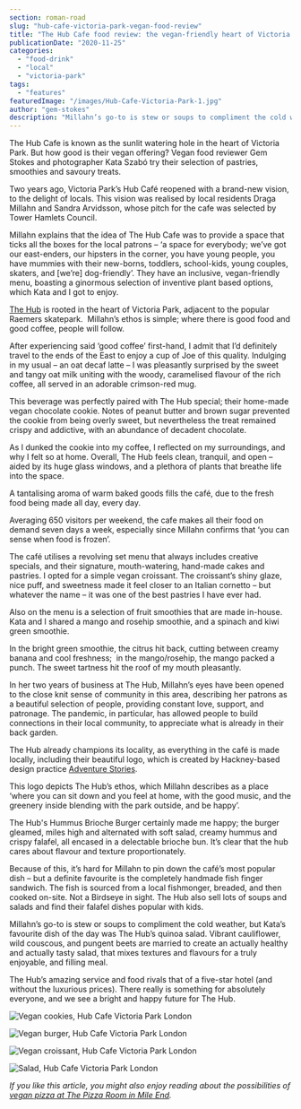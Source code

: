 ```yaml
---
section: roman-road
slug: "hub-cafe-victoria-park-vegan-food-review"
title: "The Hub Cafe food review: the vegan-friendly heart of Victoria Park"
publicationDate: "2020-11-25"
categories: 
  - "food-drink"
  - "local"
  - "victoria-park"
tags: 
  - "features"
featuredImage: "/images/Hub-Cafe-Victoria-Park-1.jpg"
author: "gem-stokes"
description: "Millahn’s go-to is stew or soups to compliment the cold weather, but Kata’s favourite dish of the day was The Hub’s quinoa salad. Vibrant cauliflower, wild couscous, and pungent beets are married to create an actually healthy and actually tasty salad, that mixes textures and flavours for a truly enjoyable, and filling meal."
---
```


The Hub Cafe is known as the sunlit watering hole in the heart of Victoria Park. But how good is their vegan offering? Vegan food reviewer Gem Stokes and photographer Kata Szabó try their selection of pastries, smoothies and savoury treats.

Two years ago, Victoria Park’s Hub Café reopened with a brand-new vision, to the delight of locals. This vision was realised by local residents Draga Millahn and Sandra Arvidsson, whose pitch for the cafe was selected by Tower Hamlets Council. 

Millahn explains that the idea of The Hub Cafe was to provide a space that ticks all the boxes for the local patrons – ‘a space for everybody; we’ve got our east-enders, our hipsters in the corner, you have young people, you have mummies with their new-borns, toddlers, school-kids, young couples, skaters, and \[we’re\] dog-friendly’. They have an inclusive, vegan-friendly menu, boasting a ginormous selection of inventive plant based options, which Kata and I got to enjoy. 

[The Hub](https://romanroadlondon.com/new-hub-cafe-opens-victoria-park/) is rooted in the heart of Victoria Park, adjacent to the popular Raemers skatepark.  Millahn’s ethos is simple; where there is good food and good coffee, people will follow. 

After experiencing said ‘good coffee’ first-hand, I admit that I’d definitely travel to the ends of the East to enjoy a cup of Joe of this quality. Indulging in my usual – an oat decaf latte – I was pleasantly surprised by the sweet and tangy oat milk uniting with the woody, caramelised flavour of the rich coffee, all served in an adorable crimson-red mug. 

This beverage was perfectly paired with The Hub special; their home-made vegan chocolate cookie. Notes of peanut butter and brown sugar prevented the cookie from being overly sweet, but nevertheless the treat remained crispy and addictive, with an abundance of decadent chocolate. 

As I dunked the cookie into my coffee, I reflected on my surroundings, and why I felt so at home. Overall, The Hub feels clean, tranquil, and open – aided by its huge glass windows, and a plethora of plants that breathe life into the space. 

A tantalising aroma of warm baked goods fills the café, due to the fresh food being made all day, every day.

Averaging 650 visitors per weekend, the cafe makes all their food on demand seven days a week, especially since Millahn confirms that ‘you can sense when food is frozen’. 

The café utilises a revolving set menu that always includes creative specials, and their signature, mouth-watering, hand-made cakes and pastries. I opted for a simple vegan croissant. The croissant’s shiny glaze, nice puff, and sweetness made it feel closer to an Italian cornetto – but whatever the name – it was one of the best pastries I have ever had. 

Also on the menu is a selection of fruit smoothies that are made in-house. Kata and I shared a mango and rosehip smoothie, and a spinach and kiwi green smoothie.

In the bright green smoothie, the citrus hit back, cutting between creamy banana and cool freshness;  in the mango/rosehip, the mango packed a punch. The sweet tartness hit the roof of my mouth pleasantly. 

In her two years of business at The Hub, Millahn’s eyes have been opened to the close knit sense of community in this area, describing her patrons as a beautiful selection of people, providing constant love, support, and patronage. The pandemic, in particular, has allowed people to build connections in their local community, to appreciate what is already in their back garden. 

The Hub already champions its locality, as everything in the café is made locally, including their beautiful logo, which is created by Hackney-based design practice [Adventure Stories](https://www.instagram.com/adventurestoriesdesign/). 

This logo depicts The Hub’s ethos, which Millahn describes as a place ‘where you can sit down and you feel at home, with the good music, and the greenery inside blending with the park outside, and be happy’.

The Hub's Hummus Brioche Burger certainly made me happy; the burger gleamed, miles high and alternated with soft salad, creamy hummus and crispy falafel, all encased in a delectable brioche bun. It’s clear that the hub cares about flavour and texture proportionately.

Because of this, it’s hard for Millahn to pin down the café’s most popular dish – but a definite favourite is the completely handmade fish finger sandwich. The fish is sourced from a local fishmonger, breaded, and then cooked on-site. Not a Birdseye in sight. The Hub also sell lots of soups and salads and find their falafel dishes popular with kids. 

Millahn’s go-to is stew or soups to compliment the cold weather, but Kata’s favourite dish of the day was The Hub’s quinoa salad. Vibrant cauliflower, wild couscous, and pungent beets are married to create an actually healthy and actually tasty salad, that mixes textures and flavours for a truly enjoyable, and filling meal. 

The Hub’s amazing service and food rivals that of a five-star hotel (and without the luxurious prices). There really is something for absolutely everyone, and we see a bright and happy future for The Hub. 

![Vegan cookies, Hub Cafe Victoria Park London](/images/Hub-Cafe-Victoria-Park-5-1024x683.jpg)

![Vegan burger, Hub Cafe Victoria Park London](/images/Hub-Cafe-Victoria-Park-4-1024x683.jpg)

![Vegan croissant, Hub Cafe Victoria Park London](/images/Hub-Cafe-Victoria-Park-6-1024x683.jpg)

![Salad, Hub Cafe Victoria Park London](/images/Hub-Cafe-Victoria-Park-3-1024x683.jpg)

_If you like this article, you might also enjoy reading about the possibilities of_ [_vegan pizza at The Pizza Room in Mile End_](https://romanroadlondon.com/mile-end-the-pizza-room-vegan-food-review/)_._
